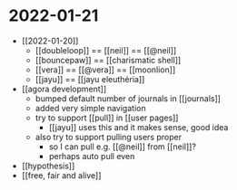 # 2022-01-21

- [[2022-01-20]]
  - [[doubleloop]] == [[neil]] == [[@neil]]
  - [[bouncepaw]] == [[charismatic shell]]
  - [[vera]] == [[@vera]] == [[moonlion]]
  - [[jayu]] == [[jayu eleuthéria]]
- [[agora development]]
  - bumped default number of journals in [[journals]]
  - added very simple navigation
  - try to support [[pull]] in [[user pages]]
    - [[jayu]] uses this and it makes sense, good idea
  - also try to support pulling users proper
    - so I can pull e.g. [[@neil]] from [[neil]]?
    - perhaps auto pull even
- [[hypothesis]]
- [[free, fair and alive]]